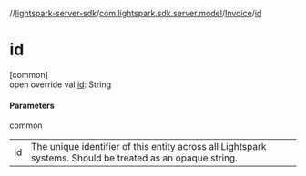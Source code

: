//[lightspark-server-sdk](../../../index.md)/[com.lightspark.sdk.server.model](../index.md)/[Invoice](index.md)/[id](id.md)

# id

[common]\
open override val [id](id.md): String

#### Parameters

common

| | |
|---|---|
| id | The unique identifier of this entity across all Lightspark systems. Should be treated as an opaque string. |
